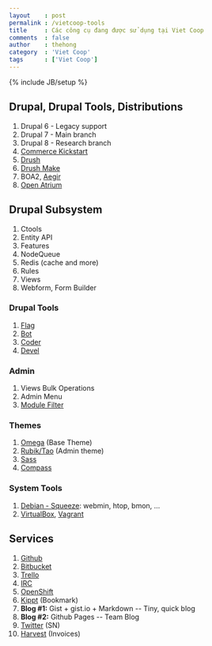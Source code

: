 ```yaml
---
layout    : post
permalink : /vietcoop-tools
title     : Các công cụ đang được sử dụng tại Viet Coop
comments  : false
author    : thehong
category  : 'Viet Coop'
tags      : ['Viet Coop']
---
```

{% include JB/setup %}

## Drupal, Drupal Tools, Distributions

1. Drupal 6 - Legacy support
1. Drupal 7 - Main branch
1. Drupal 8 - Research branch
1. [Commerce Kickstart](http://drupal.org/project/commerce_kickstart)
1. [Drush](http://drupal.org/project/drush)
1. [Drush Make](http://drupal.org/project/drush_make)
1. BOA2, [Aegir](http://www.aegirproject.org/)
1. [Open Atrium](http://openatrium.com/)

## Drupal Subsystem

1. Ctools
1. Entity API
1. Features
1. NodeQueue
1. Redis (cache and more)
1. Rules
1. Views
1. Webform, Form Builder

### Drupal Tools
1. [Flag](http://drupal.org/project/flag)
1. [Bot](https://gist.github.com/3505388)
1. [Coder](http://drupal.org/project/coder)
1. [Devel](http://drupal.org/project/devel)

### Admin
1. Views Bulk Operations
1. Admin Menu
1. [Module Filter](http://drupal.org/project/module_filter)

### Themes
1. [Omega](http://drupal.org/project/omega) (Base Theme)
1. [Rubik/Tao](http://drupal.org/project/rubik) (Admin theme)
1. [Sass](http://sass-lang.com/)
1. [Compass](http://compass-style.org/)

### System Tools
1. [Debian - Squeeze](http://www.debian.org/): webmin, htop, bmon, …
1. [VirtualBox](https://www.virtualbox.org/), [Vagrant](http://vagrantup.com/)

## Services
1. [Github](https://github.com/)
1. [Bitbucket](https://bitbucket.org/)
1. [Trello](https://gist.github.com/3a19f8ad9946a1820b70)
1. [IRC](https://gist.github.com/3505013)
1. [OpenShift](https://openshift.redhat.com/)
1. [Kippt](https://www.kippt.com/) (Bookmark)
1. **Blog #1:** Gist + gist.io + Markdown -- Tiny, quick blog
1. **Blog #2:** Github Pages -- Team Blog
1. [Twitter](https://twitter.com/) (SN)
1. [Harvest](http://www.getharvest.com/) (Invoices)
